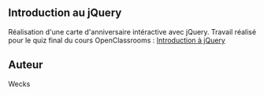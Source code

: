 ## Introduction au jQuery

Réalisation d'une carte d'anniversaire intéractive avec jQuery.
Travail réalisé pour le quiz final du cours OpenClassrooms : [Introduction à jQuery]('https://openclassrooms.com/fr/courses/3504441-introduction-a-jquery/6769241-entrainez-vous-en-realisant-une-page-dynamique-avec-jquery')

## Auteur

Wecks

